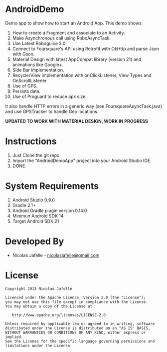AndroidDemo
===========

Demo app to show how to start an Android App. This demo shows:

1. How to create a Fragment and associate to an Activity.
2. Make Asynchronous call using RoboAsyncTask.
3. Use Latest Roboguice 3.0
4. Connect to Foursquare's API using Retrofit with OkHttp and parse Json with Gson.
5. Material Design with latest AppCompat library (version 21) and animations like Google+.
6. Side Bar implementation.
7. RecyclerView implementation with onClickListener, View Types and OnScrollListener
8. Use of GPS.
9. Persists data.
10. Use of Proguard to reduce apk size.

It also handle HTTP errors in a generic way (see FoursquareAsyncTask.java) and use GPSTracker to handle Geo locations.

**UPDATED TO WORK WITH MATERIAL DESIGN, WORK IN PROGRESS**

Instructions
============

1. Just Clone the git repo
2. Import the "AndroidDemoApp" project into your Android Studio IDE.
4. DONE


System Requirements 
============

1. Android Studio 0.9.0
2. Gradle 2.1+
3. Android Gradle plugin version 0.14.0
4. Minimun Android SDK 14
5. Target Android SDK 21


Developed By
================

* Nicolas Jafelle - <nicolasjafelle@gmail.com>


License
================

    Copyright 2013 Nicolas Jafelle

    Licensed under the Apache License, Version 2.0 (the "License");
    you may not use this file except in compliance with the License.
    You may obtain a copy of the License at

       http://www.apache.org/licenses/LICENSE-2.0

    Unless required by applicable law or agreed to in writing, software
    distributed under the License is distributed on an "AS IS" BASIS,
    WITHOUT WARRANTIES OR CONDITIONS OF ANY KIND, either express or implied.
    See the License for the specific language governing permissions and
    limitations under the License.
